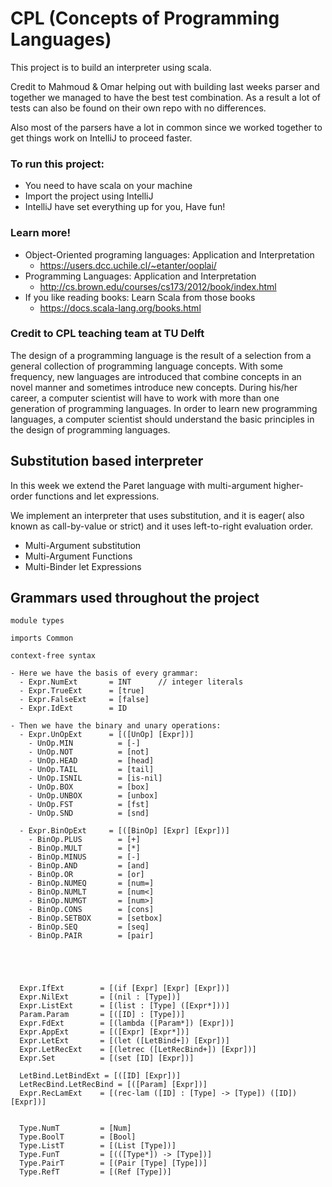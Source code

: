 # CPL (Concepts of Programming Languages)

This project is to build an interpreter using scala.

Credit to Mahmoud & Omar helping out with building last weeks parser and 
together we managed to have the best test combination.
As a result a lot of tests can also be found on their own repo with no differences.

Also most of the parsers have a lot in common since we worked together to get
things work on IntelliJ to proceed faster.

### To run this project:
- You need to have scala on your machine
- Import the project using IntelliJ 
- IntelliJ have set everything up for you, Have fun!

### Learn more!
- Object-Oriented programing languages: Application and Interpretation
    - https://users.dcc.uchile.cl/~etanter/ooplai/
- Programming Languages: Application and Interpretation
    - http://cs.brown.edu/courses/cs173/2012/book/index.html
- If you like reading books: Learn Scala from those books
    - https://docs.scala-lang.org/books.html

### Credit to CPL teaching team at TU Delft 
The design of a programming language is the result of a selection from a general collection of programming language concepts. With some frequency, new languages are introduced that combine concepts in an novel manner and sometimes introduce new concepts. During his/her career, a computer scientist will have to work with more than one generation of programming languages. In order to learn new programming languages, a computer scientist should understand the basic principles in the design of programming languages.


## Substitution based interpreter
In this week we extend the Paret language with multi-argument higher-order functions and let expressions.

We implement an interpreter that uses substitution, and it is eager( also known as call-by-value or strict) and it uses left-to-right evaluation order.

- Multi-Argument substitution
- Multi-Argument Functions
- Multi-Binder let Expressions



## Grammars used throughout the project
```
module types

imports Common

context-free syntax

- Here we have the basis of every grammar:
  - Expr.NumExt       = INT      // integer literals
  - Expr.TrueExt      = [true]
  - Expr.FalseExt     = [false]
  - Expr.IdExt        = ID

- Then we have the binary and unary operations:
  - Expr.UnOpExt      = [([UnOp] [Expr])]
    - UnOp.MIN          = [-]
    - UnOp.NOT          = [not]
    - UnOp.HEAD         = [head]
    - UnOp.TAIL         = [tail]
    - UnOp.ISNIL        = [is-nil]
    - UnOp.BOX          = [box]
    - UnOp.UNBOX        = [unbox]
    - UnOp.FST          = [fst]
    - UnOp.SND          = [snd]

  - Expr.BinOpExt     = [([BinOp] [Expr] [Expr])]
    - BinOp.PLUS        = [+]
    - BinOp.MULT        = [*]
    - BinOp.MINUS       = [-]
    - BinOp.AND         = [and]
    - BinOp.OR          = [or]
    - BinOp.NUMEQ       = [num=]
    - BinOp.NUMLT       = [num<]
    - BinOp.NUMGT       = [num>]
    - BinOp.CONS        = [cons]
    - BinOp.SETBOX      = [setbox]
    - BinOp.SEQ         = [seq]
    - BinOp.PAIR        = [pair]

  

  
  
  Expr.IfExt        = [(if [Expr] [Expr] [Expr])]
  Expr.NilExt       = [(nil : [Type])]
  Expr.ListExt      = [(list : [Type] ([Expr*]))]
  Param.Param       = [([ID] : [Type])]
  Expr.FdExt        = [(lambda ([Param*]) [Expr])]
  Expr.AppExt       = [([Expr] [Expr*])]
  Expr.LetExt       = [(let ([LetBind+]) [Expr])]
  Expr.LetRecExt    = [(letrec ([LetRecBind+]) [Expr])]
  Expr.Set          = [(set [ID] [Expr])]
  
  LetBind.LetBindExt = [([ID] [Expr])]
  LetRecBind.LetRecBind = [([Param] [Expr])]
  Expr.RecLamExt    = [(rec-lam ([ID] : [Type] -> [Type]) ([ID]) [Expr])]
  
  
  Type.NumT         = [Num]
  Type.BoolT        = [Bool]
  Type.ListT        = [(List [Type])]
  Type.FunT         = [(([Type*]) -> [Type])]
  Type.PairT        = [(Pair [Type] [Type])]
  Type.RefT         = [(Ref [Type])]
```